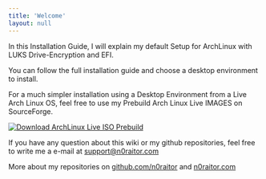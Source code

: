 ```yaml
---
title: 'Welcome'
layout: null
---
```


In this Installation Guide, I will explain my default Setup for ArchLinux with LUKS Drive-Encryption and EFI.

You can follow the full installation guide and choose a desktop environment to install.

For a much simpler installation using a Desktop Environment from a Live Arch Linux OS, feel free to use my Prebuild Arch Linux Live IMAGES on SourceForge.

[![Download ArchLinux Live ISO Prebuild](https://a.fsdn.com/con/app/sf-download-button)](https://sourceforge.net/projects/archlinux-live-iso-prebuild/files/latest/download)

If you have any question about this wiki or my github repositories, feel free to write me a e-mail at support@n0raitor.com

More about my repositories on [github.com/n0raitor](github.com/n0raitor) and [n0raitor.com](n0raitor.com)
